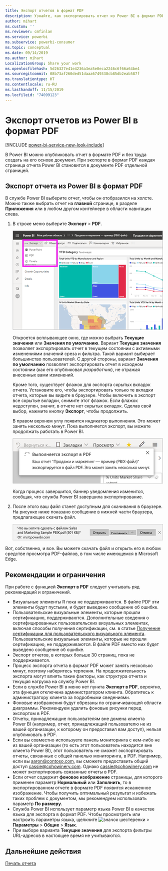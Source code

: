 ```yaml
---
title: Экспорт отчетов в формат PDF
description: Узнайте, как экспортировать отчет из Power BI в формат PDF.
author: mihart
ms.custom: ''
ms.reviewer: cmfinlan
ms.service: powerbi
ms.subservice: powerbi-consumer
ms.topic: conceptual
ms.date: 09/14/2019
ms.author: mihart
LocalizationGroup: Share your work
ms.openlocfilehash: 5d26327e41e4236a3ea5e0eca2246c6f66a64be4
ms.sourcegitcommit: 08b73af260ded51daaa6749338cb85db2eab587f
ms.translationtype: HT
ms.contentlocale: ru-RU
ms.lasthandoff: 11/15/2019
ms.locfileid: "74099123"
---
```

# <a name="export-reports-from-power-bi-to-pdf"></a>Экспорт отчетов из Power BI в формат PDF

[!INCLUDE [power-bi-service-new-look-include](../includes/power-bi-service-new-look-include.md)]

В Power BI можно опубликовать отчет в формате PDF и без труда создать на его основе документ. При экспорте в формат PDF каждая страница отчета Power BI становится в документе PDF отдельной страницей.

## <a name="export-your-power-bi-report-to-pdf"></a>Экспорт отчета из Power BI в формат PDF
В службе Power BI выберите отчет, чтобы он отобразился на холсте. Можно также выбрать отчет на **главной** странице, в разделе **Приложения** или в любом другом контейнере в области навигации слева.

1. В строке меню выберите **Экспорт** > **PDF**.

    ![Выбор пункта "Экспорт" в строке меню](media/end-user-pdf/power-bi-export.png)

    Откроется всплывающее окно, где можно выбрать **Текущие значения** или **Значения по умолчанию**. Вариант **Текущие значения** позволяет экспортировать отчет в текущем состоянии с активными изменениями значений среза и фильтра. Такой вариант выбирает большинство пользователей. С другой стороны, вариант **Значения по умолчанию** позволяет экспортировать отчет в исходном состоянии (как его опубликовал *разработчик*), не отражая внесенных вами изменений.
    
    Кроме того, существует флажок для экспорта скрытых вкладок отчета. Установите его, чтобы экспортировать только те вкладки отчета, которые вы видите в браузере. Чтобы включить в экспорт все скрытые вкладки, снимите этот флажок. Если флажок недоступен, значит, в отчете нет скрытых вкладок. Сделав свой выбор, нажмите кнопку **Экспорт**, чтобы продолжить.
    
    В правом верхнем углу появится индикатор выполнения. Это может занять несколько минут. Пока выполняется экспорт, вы можете продолжать работать в Power BI.

    ![Сообщение о ходе экспорта](media/end-user-pdf/power-bi-export-progress.png)

    Когда процесс завершится, баннер уведомления изменится, сообщая, что служба Power BI завершила экспортирование.

2. После этого ваш файл станет доступным для скачивания в браузере. На рисунке ниже показано сообщение в нижней части браузера, предлагающее скачать файл.

    ![Расположение со скачанным файлом](media/end-user-pdf/power-bi-export-done.png)

Вот, собственно, и все. Вы можете скачать файл и открыть его в любом средстве просмотра PDF-файлов, в том числе имеющемся в Microsoft Edge.


## <a name="limitations-and-considerations"></a>Рекомендации и ограничения
При работе с функцией **Экспорт в PDF** следует учитывать ряд рекомендаций и ограничений.

* Визуальные элементы R пока не поддерживаются. В файле PDF эти элементы будут пустыми, и будет выведено сообщение об ошибке. 
* Пользовательские визуальные элементы, которые прошли сертификацию, поддерживаются. Дополнительные сведения о сертифицированных пользовательских визуальных элементах, включая способы получения сертификации, см. в статье [Получение сертификации для пользовательского визуального элемента](../developer/power-bi-custom-visuals-certified.md). Пользовательские визуальные элементы, которые не прошли сертификацию, не поддерживаются. В файле PDF вместо них будет выведено сообщение об ошибке. 
* Экспорт отчетов, в которых больше 30 страниц, пока не поддерживается.
* Процесс экспорта отчета в формат PDF может занять несколько минут, поэтому наберитесь терпения. На продолжительность экспорта могут влиять такие факторы, как структура отчета и текущая нагрузка на службу Power BI.
* Если в службе Power BI в меню нет пункта **Экспорт в PDF**, вероятно, эта функция отключена администратором клиента. Обратитесь к администратору клиента за подробными сведениями.
* Фоновые изображения будут обрезаны по ограничивающей области диаграммы. Рекомендуем удалить фоновые рисунки перед экспортом в PDF.
* Отчеты, принадлежащие пользователям вне домена клиента Power BI (например, отчет, принадлежащий пользователю не из вашей организации, к которому он предоставил вам доступ), нельзя опубликовать в PDF.
* Если вы совместно используете панель мониторинга с кем-либо не из вашей организации (то есть этот пользователь находится вне клиента Power BI), этот пользователь не сможет экспортировать отчеты, связанные с общей панелью мониторинга, в PDF. Например, если вы aaron@contoso.com, вы сможете предоставить общий доступ cassie@cohowinery.com. Однако cassie@cohowinery.com не может экспортировать связанные отчеты в PDF.
* Если отчет содержит **фоновое изображение** страницы, для которого применен параметр **Нормальный** или **Заполнить**, то в экспортированном отчете в формате PDF появится искаженное изображение. Чтобы получить оптимальный результат и избежать таких проблем с документом, мы рекомендуем использовать параметр **По размеру**.
* Служба Power BI использует параметр языка Power BI в качестве языка для экспорта в формат PDF. Чтобы просмотреть или настроить параметры языка, щелкните ![значок шестеренки](media/end-user-powerpoint/power-bi-settings-icon.png) > **Параметры** > **Общие** > **Язык**.
* При выборе варианта **Текущие значения** для экспорта фильтры URL-адресов в настоящее время не учитываются.

## <a name="next-steps"></a>Дальнейшие действия
[Печать отчета](end-user-print.md)
